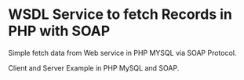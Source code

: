 # WSDL Service to fetch Records in PHP with SOAP
Simple fetch data from Web service in PHP MYSQL via SOAP Protocol. 

Client and Server Example in PHP MySQL and SOAP.
